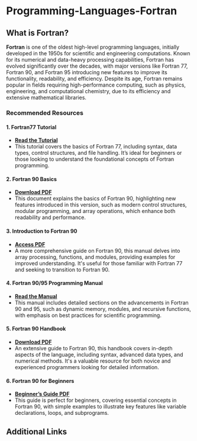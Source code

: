 # **Programming-Languages-Fortran**

## What is Fortran?

**Fortran** is one of the oldest high-level programming languages, initially developed in the 1950s for scientific and engineering computations. Known for its numerical and data-heavy processing capabilities, Fortran has evolved significantly over the decades, with major versions like Fortran 77, Fortran 90, and Fortran 95 introducing new features to improve its functionality, readability, and efficiency. Despite its age, Fortran remains popular in fields requiring high-performance computing, such as physics, engineering, and computational chemistry, due to its efficiency and extensive mathematical libraries.

### **Recommended Resources**

#### 1. **Fortran77 Tutorial**

- **[Read the Tutorial](https://www.inscc.utah.edu/~krueger/6150/Fortran77_tutorial.pdf)**
- This tutorial covers the basics of Fortran 77, including syntax, data types, control structures, and file handling. It’s ideal for beginners or those looking to understand the foundational concepts of Fortran programming.

#### 2. **Fortran 90 Basics**

- **[Download PDF](https://pages.mtu.edu/~shene/COURSES/cs201/NOTES/F90-Basics.pdf)**
- This document explains the basics of Fortran 90, highlighting new features introduced in this version, such as modern control structures, modular programming, and array operations, which enhance both readability and performance.

#### 3. **Introduction to Fortran 90**

- **[Access PDF](https://www.uv.es/dogarcar/man/IntrFortran90.pdf)**
- A more comprehensive guide on Fortran 90, this manual delves into array processing, functions, and modules, providing examples for improved understanding. It's useful for those familiar with Fortran 77 and seeking to transition to Fortran 90.

#### 4. **Fortran 90/95 Programming Manual**

- **[Read the Manual](https://www-eio.upc.es/lceio/manuals/Fortran95-manual.pdf)**
- This manual includes detailed sections on the advancements in Fortran 90 and 95, such as dynamic memory, modules, and recursive functions, with emphasis on best practices for scientific programming.

#### 5. **Fortran 90 Handbook**

- **[Download PDF](https://scc.ustc.edu.cn/_upload/article/files/0a/56/51441b5942bebbcda1f0ad5367f4/W020100308600943090519.pdf)**
- An extensive guide to Fortran 90, this handbook covers in-depth aspects of the language, including syntax, advanced data types, and numerical methods. It's a valuable resource for both novice and experienced programmers looking for detailed information.

#### 6. **Fortran 90 for Beginners**

- **[Beginner’s Guide PDF](https://www.usm.uni-muenchen.de/~puls/lessons/numpraktnew/intro_old/f90_for_beginners.pdf)**
- This guide is perfect for beginners, covering essential concepts in Fortran 90, with simple examples to illustrate key features like variable declarations, loops, and subprograms.

## Additional Links
